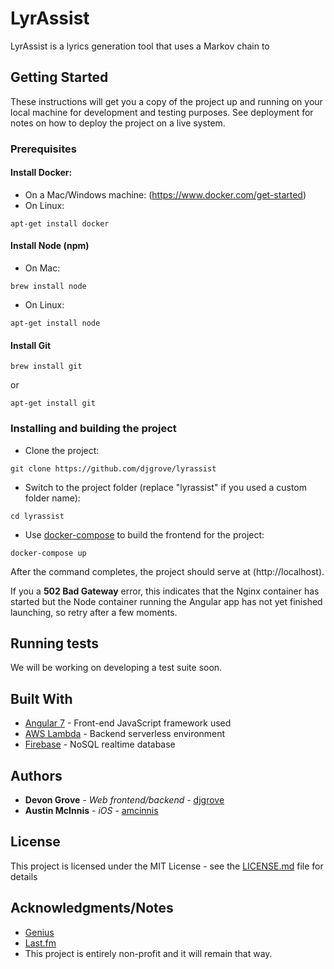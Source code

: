 # LyrAssist

LyrAssist is a lyrics generation tool that uses a Markov chain to 

## Getting Started

These instructions will get you a copy of the project up and running on your local machine for development and testing purposes. See deployment for notes on how to deploy the project on a live system.

### Prerequisites
#### Install Docker:
* On a Mac/Windows machine: (https://www.docker.com/get-started)
* On Linux: 
```
apt-get install docker
```
#### Install Node (npm)
* On Mac:
```
brew install node
```
* On Linux:
```
apt-get install node
```
#### Install Git
```
brew install git
```
or
```
apt-get install git
```

### Installing and building the project
* Clone the project:
```
git clone https://github.com/djgrove/lyrassist
```

* Switch to the project folder (replace "lyrassist" if you used a custom folder name):
```
cd lyrassist
```

* Use [docker-compose](https://docs.docker.com/compose/) to build the frontend for the project:
```
docker-compose up
```

After the command completes, the project should serve at (http://localhost).

If you a **502 Bad Gateway** error, this indicates that the Nginx container has started but the Node container running the Angular app has not yet finished launching, so retry after a few moments.

## Running tests

We will be working on developing a test suite soon.

## Built With

* [Angular 7](https://angular.io/docs/) - Front-end JavaScript framework used
* [AWS Lambda](https://aws.amazon.com/lambda/) - Backend serverless environment
* [Firebase](https://firebase.google.com/) - NoSQL realtime database

## Authors

* **Devon Grove** - *Web frontend/backend* - [djgrove](https://github.com/djgrove)
* **Austin McInnis** - *iOS* - [amcinnis](https://github.com/amcinnis)

## License

This project is licensed under the MIT License - see the [LICENSE.md](LICENSE.md) file for details

## Acknowledgments/Notes
* [Genius](https://genius.com)
* [Last.fm](https://last.fm)
* This project is entirely non-profit and it will remain that way.
